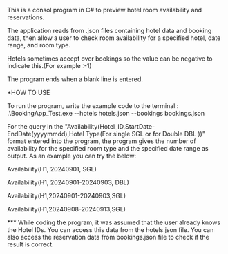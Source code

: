 This is a consol program in C# to preview hotel room availability and reservations. 

The application reads from .json files containing hotel data and booking data, then allow a user to check room availability for a specified hotel, date range, and room type. 

Hotels sometimes accept over bookings so the value can be negative to indicate this.(For example :-1)

The program ends when a blank line is entered.  


*HOW TO USE

To run the program, write the example code to the terminal : .\BookingApp_Test.exe --hotels hotels.json --bookings bookings.json

For the query in the "Availability(Hotel_ID,StartDate-EndDate(yyyymmdd),Hotel Type(For single SGL or for Double DBL ))" format entered into the program, the program gives the number of availability for the specified room type and the specified date range as output.
As an example you can try the below: 

Availability(H1, 20240901, SGL)

Availability(H1, 20240901-20240903, DBL)

Availability(H1,20240901-20240903,SGL)

Availability(H1,20240908-20240913,SGL)

*** While coding the program, it was assumed that the user already knows the Hotel IDs.
    You can access this data from the hotels.json file.
    You can also access the reservation data from bookings.json file to check if the result is correct.


                


